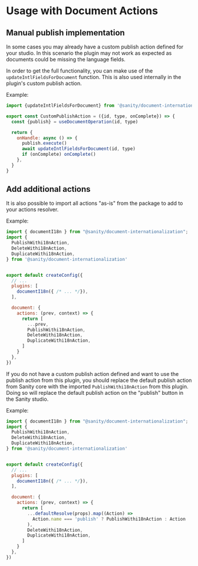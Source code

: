 # Usage with Document Actions

## Manual publish implementation

In some cases you may already have a custom publish action defined for your studio. In this scenario the plugin may not work as expected as documents could be missing the language fields.

In order to get the full functionality, you can make use of the `updateIntlFieldsForDocument` function. This is also used internally in the plugin's custom publish action.

Example:

```js
import {updateIntlFieldsForDocument} from '@sanity/document-internationalization'

export const CustomPublishAction = ({id, type, onComplete}) => {
  const {publish} = useDocumentOperation(id, type)

  return {
    onHandle: async () => {
      publish.execute()
      await updateIntlFieldsForDocument(id, type)
      if (onComplete) onComplete()
    },
  }
}
```

## Add additional actions

It is also possible to import all actions "as-is" from the package to add to your actions resolver.

Example:

```js
import { documentI18n } from "@sanity/document-internationalization";
import {
  PublishWithi18nAction,
  DeleteWithi18nAction,
  DuplicateWithi18nAction,
} from '@sanity/document-internationalization'


export default createConfig({
  // ...
  plugins: [
    documentI18n({ /* ... */}),
  ],

  document: {
    actions: (prev, context) => {
      return [
        ...prev,
        PublishWithi18nAction,
        DeleteWithi18nAction,
        DuplicateWithi18nAction,
      ]
    }
  },
})
```

If you do not have a custom publish action defined and want to use the publish action from this plugin,
you should replace the default publish action from Sanity core with the imported `PublishWithi18nAction` from this plugin.
Doing so will replace the default publish action on the "publish" button in the Sanity studio.

Example:

```js
import { documentI18n } from "@sanity/document-internationalization";
import {
  PublishWithi18nAction,
  DeleteWithi18nAction,
  DuplicateWithi18nAction,
} from '@sanity/document-internationalization'


export default createConfig({
  // ...
  plugins: [
    documentI18n({ /* ... */}),
  ],

  document: {
    actions: (prev, context) => {
      return [
        ...defaultResolve(props).map((Action) =>
          Action.name === 'publish' ? PublishWithi18nAction : Action
        ),
        DeleteWithi18nAction,
        DuplicateWithi18nAction,
      ]
    }
  },
})
```
